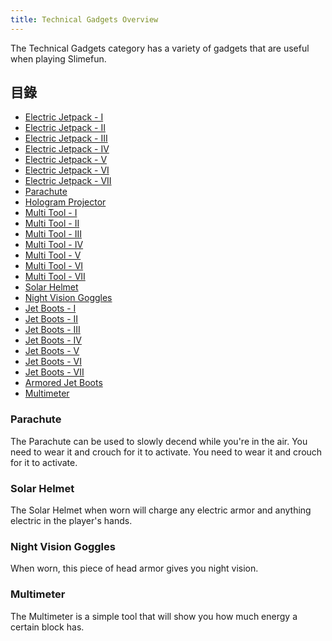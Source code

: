 ```yaml
---
title: Technical Gadgets Overview
---
```


The Technical Gadgets category has a variety of gadgets that are useful when playing Slimefun.

## 目錄

* [Electric Jetpack - I](Jetpacks)
* [Electric Jetpack - II](Jetpacks)
* [Electric Jetpack - III](Jetpacks)
* [Electric Jetpack - IV](Jetpacks)
* [Electric Jetpack - V](Jetpacks)
* [Electric Jetpack - VI](Jetpacks)
* [Electric Jetpack - VII](Jetpacks)
* [Parachute](Technical-Gadgets#parachute)
* [Hologram Projector](Hologram-Projector)
* [Multi Tool - I](Multi-Tools)
* [Multi Tool - II](Multi-Tools)
* [Multi Tool - III](Multi-Tools)
* [Multi Tool - IV](Multi-Tools)
* [Multi Tool - V](Multi-Tools)
* [Multi Tool - VI](Multi-Tools)
* [Multi Tool - VII](Multi-Tools)
* [Solar Helmet](Technical-Gadgets#solar-helmet)
* [Night Vision Goggles](Technical-Gadgets#night-vision-goggles)
* [Jet Boots - I](Jet-Boots)
* [Jet Boots - II](Jet-Boots)
* [Jet Boots - III](Jet-Boots)
* [Jet Boots - IV](Jet-Boots)
* [Jet Boots - V](Jet-Boots)
* [Jet Boots - VI](Jet-Boots)
* [Jet Boots - VII](Jet-Boots)
* [Armored Jet Boots](Jet-Boots)
* [Multimeter](Technical-Gadgets#multimeter)

### Parachute

The Parachute can be used to slowly decend while you're in the air. You need to wear it and crouch for it to activate. You need to wear it and crouch for it to activate.

### Solar Helmet

The Solar Helmet when worn will charge any electric armor and anything electric in the player's hands.

### Night Vision Goggles

When worn, this piece of head armor gives you night vision.

### Multimeter

The Multimeter is a simple tool that will show you how much energy a certain block has.
